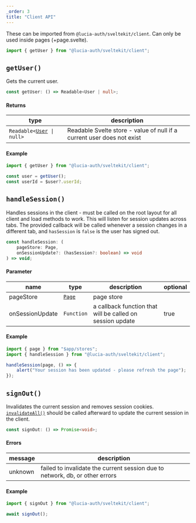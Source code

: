 ```yaml
---
_order: 3
title: "Client API"
---
```


These can be imported from `@lucia-auth/sveltekit/client`. Can only be used inside pages (+page.svelte).

```ts
import { getUser } from "@lucia-auth/sveltekit/client";
```

## `getUser()`

Gets the current user.

```ts
const getUser: () => Readable<User | null>;
```

#### Returns

| type                                                              | description                                                            |
| ----------------------------------------------------------------- | ---------------------------------------------------------------------- |
| `Readable<`[`User`](/reference/types/lucia-types#user)` \| null>` | Readable Svelte store - value of null if a current user does not exist |

#### Example

```ts
import { getUser } from "@lucia-auth/sveltekit/client";

const user = getUser();
const userId = $user?.userId;
```

## `handleSession()`

Handles sessions in the client - must be called on the root layout for all client and load methods to work. This will listen for session updates across tabs. The provided callback will be called whenever a session changes in a different tab, and `hasSession` is `false` is the user has signed out.

```ts
const handleSession: (
	pageStore: Page,
	onSessionUpdate?: (hasSession?: boolean) => void
) => void;
```

#### Parameter

| name            | type                                                          | description                                               | optional |
| --------------- | ------------------------------------------------------------- | --------------------------------------------------------- | -------- |
| pageStore       | [`Page`](https://kit.svelte.dev/docs/types#sveltejs-kit-page) | page store                                                |          |
| onSessionUpdate | `Function`                                                    | a callback function that will be called on session update | true     |

#### Example

```ts
import { page } from "$app/stores";
import { handleSession } from "@lucia-auth/sveltekit/client";

handleSession(page, () => {
	alert("Your session has been updated - please refresh the page");
});
```

## `signOut()`

Invalidates the current session and removes session cookies. [`invalidateAll()`](https://kit.svelte.dev/docs/modules#$app-navigation-invalidateall) should be called afterward to update the current session in the client.

```ts
const signOut: () => Promise<void>;
```

#### Errors

| message | description                                                                  |
| ------- | ---------------------------------------------------------------------------- |
| unknown | failed to invalidate the current session due to network, db, or other errors |

#### Example

```ts
import { signOut } from "@lucia-auth/sveltekit/client";

await signOut();
```
